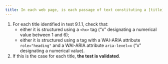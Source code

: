 ```yaml
---
title: In each web page, is each passage of text constituting a [title](#title) structured using a `<hx>` tag or a tag with a WAI-ARIA `role attribute ="heading"` associated with a WAI-ARIA `aria-level` attribute?
---
```


1. For each title identified in test 9.1.1, check that:
   - either it is structured using a `<hx>` tag (“x” designating a numerical value between 1 and 6);
   - either it is structured using a tag with a WAI-ARIA attribute `role="heading"` and a WAI-ARIA attribute `aria-level=x` (“x” designating a numerical value).
2. If this is the case for each title, **the test is validated**.
